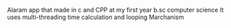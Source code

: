 Alaram app that made in c and CPP at 
my first year b.sc computer science 
It uses multi-threading time calculation and looping
Marchanism
